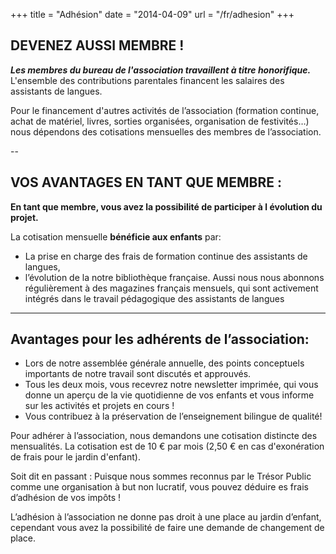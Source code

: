 +++
title = "Adhésion"
date = "2014-04-09"
url = "/fr/adhesion"
+++

## DEVENEZ AUSSI MEMBRE !



**_Les membres du bureau de l'association travaillent à titre honorifique._** L'ensemble des contributions parentales financent 
les salaires des assistants de langues.



Pour le financement d'autres activités de l’association (formation continue, achat de matériel, livres, sorties organisées, 
organisation de festivités…) nous dépendons des cotisations mensuelles des membres de l’association.

--

## VOS AVANTAGES EN TANT QUE MEMBRE :



**En tant que membre, vous avez la possibilité de participer à l évolution du projet.**



La cotisation mensuelle **bénéficie aux enfants** par: 



- La prise en charge des frais de formation continue des assistants de langues,
- l’évolution de la notre bibliothèque française. Aussi nous nous abonnons régulièrement à des magazines français mensuels, 
qui sont activement intégrés dans le travail pédagogique des assistants de langues

---

## Avantages pour les adhérents de l’association:



- Lors de notre assemblée générale annuelle, des points conceptuels importants de notre travail sont discutés et approuvés.
- Tous les deux mois, vous recevrez notre newsletter imprimée, qui vous donne un aperçu de la vie quotidienne 
de vos enfants et vous informe sur les activités et projets en cours ! 
- Vous contribuez à la préservation de l’enseignement bilingue de qualité!


Pour adhérer à l’association, nous demandons une cotisation distincte des mensualités. La cotisation est de 10 € par 
mois (2,50 € en cas d'exonération de frais pour le jardin d'enfant).



Soit dit en passant : Puisque nous sommes reconnus par le Trésor Public comme une organisation à but non lucratif, 
vous pouvez déduire es frais d’adhésion de vos impôts !



L’adhésion à l’association ne donne pas droit à une place au jardin d’enfant, cependant vous avez la 
possibilité de faire une demande de changement de place.










